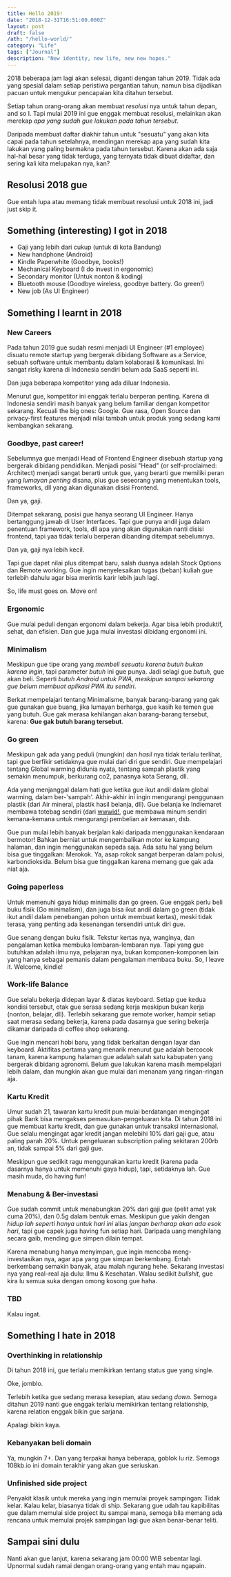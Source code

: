```yaml
---
title: Hello 2019!
date: "2018-12-31T16:51:00.000Z"
layout: post
draft: false
/ath: "/hello-world/"
category: "Life"
tags: ["Journal"]
description: "New identity, new life, new new hopes."
---
```


2018 beberapa jam lagi akan selesai, diganti dengan tahun 2019. Tidak ada yang spesial
dalam setiap peristiwa pergantian tahun, namun bisa dijadikan pacuan untuk mengukur pencapaian
kita ditahun tersebut.

Setiap tahun orang-orang akan membuat _resolusi_ nya untuk tahun depan, and so I. Tapi mulai
2019 ini gue enggak membuat resolusi, melainkan akan merekap _apa yang sudah gue lakukan pada
tahun tersebut_.

Daripada membuat daftar diakhir tahun untuk "sesuatu" yang akan kita capai pada tahun setelahnya,
mendingan merekap apa yang sudah kita lakukan yang paling bermakna pada tahun tersebut. Karena akan ada
saja hal-hal besar yang tidak terduga, yang ternyata tidak dibuat didaftar, dan sering kali kita melupakan nya,
kan?

## Resolusi 2018 gue

Gue entah lupa atau memang tidak membuat resolusi untuk 2018 ini, jadi just skip it.

## Something (interesting) I got in 2018

- Gaji yang lebih dari cukup (untuk di kota Bandung)
- New handphone (Android)
- Kindle Paperwhite (Goodbye, books!)
- Mechanical Keyboard (I do invest in ergonomic)
- Secondary monitor (Untuk nonton & koding)
- Bluetooth mouse (Goodbye wireless, goodbye battery. Go green!)
- New job (As UI Engineer)

## Something I learnt in 2018

### New Careers

Pada tahun 2019 gue sudah resmi menjadi UI Engineer (#1 employee) disuatu remote startup yang bergerak
dibidang Software as a Service, sebuah software untuk membantu dalam kolaborasi & komunikasi. Ini sangat
risky karena di Indonesia sendiri belum ada SaaS seperti ini.

Dan juga beberapa kompetitor yang ada diluar Indonesia.

Menurut gue, kompetitor ini enggak terlalu berperan penting. Karena di Indonesia sendiri masih banyak
yang belum familiar dengan kompetitor sekarang. Kecuali the big ones: Google. Gue rasa, Open Source dan 
privacy-first features menjadi nilai tambah untuk produk yang sedang kami kembangkan sekarang.

### Goodbye, past career!

Sebelumnya gue menjadi Head of Frontend Engineer disebuah startup yang bergerak dibidang pendidikan.
Menjadi posisi "Head" (or self-proclaimed: Architect) menjadi sangat berarti untuk gue, yang berarti
gue memiliki peran yang _lumayan penting_ disana, plus gue seseorang yang menentukan tools, frameworks,
dll yang akan digunakan disisi Frontend.

Dan ya, gaji.

Ditempat sekarang, posisi gue hanya seorang UI Engineer. Hanya bertanggung jawab di User Interfaces. Tapi
gue punya andil juga dalam penentuan framework, tools, dll apa yang akan digunakan nanti disisi frontend,
tapi yaa tidak terlalu berperan dibanding ditempat sebelumnya.

Dan ya, gaji nya lebih kecil.

Tapi gue dapet nilai plus ditempat baru, salah duanya adalah Stock Options dan Remote working. Gue ingin menyelesaikan
tugas (beban) kuliah gue terlebih dahulu agar bisa merintis karir lebih jauh lagi.

So, life must goes on. Move on!

### Ergonomic

Gue mulai peduli dengan ergonomi dalam bekerja. Agar bisa lebih produktif, sehat, dan efisien. Dan gue juga mulai investasi
dibidang ergonomi ini.

### Minimalism

Meskipun gue tipe orang yang _membeli sesuatu karena butuh bukan karena ingin_, tapi parameter _butuh_ ini gue punya. Jadi
selagi gue _butuh_, gue akan beli. Seperti _butuh Android untuk PWA, meskipun sampai sekarang gue belum membuat aplikasi PWA
itu sendiri_.

Berkat mempelajari tentang Minimalisme, banyak barang-barang yang gak gue gunakan gue buang, jika lumayan berharga, gue kasih
ke temen gue yang butuh. Gue gak merasa kehilangan akan barang-barang tersebut, karena: **Gue gak butuh barang tersebut**.

### Go green

Meskipun gak ada yang peduli (mungkin) dan _hasil_ nya tidak terlalu terlihat, tapi gue berfikir setidaknya gue mulai dari diri
gue sendiri. Gue mempelajari tentang Global warming didunia nyata, tentang sampah plastik yang semakin menumpuk, berkurang co2,
panasnya kota Serang, dll.

Ada yang menjanggal dalam hati gue ketika gue ikut andil dalam global warming, dalam ber-'sampah'. Akhir-akhir ini ingin mengurangi
penggunaan plastik (dari Air mineral, plastik hasil belanja, dll). Gue belanja ke Indiemaret membawa totebag sendiri (dari [wwwid!](
https://medium.com/wwwid), gue membawa minum sendiri kemana-kemana untuk mengurangi pembelian air kemasan, dsb.

Gue pun mulai lebih banyak berjalan kaki daripada menggunakan kendaraan bermotor! Bahkan berniat untuk mengembalikan motor ke kampung halaman,
dan ingin menggunakan sepeda saja. Ada satu hal yang belum bisa gue tinggalkan: Merokok. Ya, asap rokok sangat berperan dalam polusi,
karbondioksida. Belum bisa gue tinggalkan karena memang gue gak ada niat aja.

### Going paperless

Untuk memenuhi gaya hidup minimalis dan go green. Gue enggak perlu beli buku fisik (Go minimalism), dan juga bisa ikut andil dalam go green
(tidak ikut andil dalam penebangan pohon untuk membuat kertas), meski tidak terasa, yang penting ada kesenangan tersendiri untuk diri gue.

Gue senang dengan buku fisik. Tekstur kertas nya, wanginya, dan pengalaman ketika membuka lembaran-lembaran nya. Tapi yang gue butuhkan adalah
ilmu nya, pelajaran nya, bukan komponen-komponen lain yang hanya sebagai pemanis dalam pengalaman membaca buku. So, I leave it. Welcome, kindle!

### Work-life Balance

Gue selalu bekerja didepan layar & diatas keyboard. Setiap gue kedua kondisi tersebut, otak gue serasa sedang kerja meskipun bukan kerja (nonton,
belajar, dll). Terlebih sekarang gue remote worker, hampir setiap saat merasa sedang bekerja, karena pada dasarnya gue sering bekerja dikamar daripada
di coffee shop sekarang.

Gue ingin mencari hobi baru, yang tidak berkaitan dengan layar dan keyboard. Aktifitas pertama yang menarik menurut gue adalah bercocok tanam, karena
kampung halaman gue adalah salah satu kabupaten yang bergerak dibidang agronomi. Belum gue lakukan karena masih mempelajari lebih dalam, dan mungkin
akan gue mulai dari menanam yang ringan-ringan aja.

### Kartu Kredit

Umur sudah 21, tawaran kartu kredit pun mulai berdatangan mengingat pihak Bank bisa mengakses pemasukan-pengeluaran kita. Di tahun 2018 ini gue membuat
kartu kredit, dan gue gunakan untuk transaksi internasional. Gue selalu mengingat agar kredit jangan melebihi 10% dari gaji gue, atau paling parah 20%.
Untuk pengeluaran subscription paling sekitaran 200rb an, tidak sampai 5% dari gaji gue.

Meskipun gue sedikit ragu menggunakan kartu kredit (karena pada dasarnya hanya untuk memenuhi gaya hidup), tapi, setidaknya lah. Gue masih muda, do
having fun!

### Menabung & Ber-investasi

Gue sudah commit untuk menabungkan 20% dari gaji gue (pelit amat yak cuma 20%), dan 0.5g dalam bentuk emas. Meskipun gue yakin dengan _hidup lah seperti
hanya untuk hari ini_ alias _jangan berharap akan ada esok hari_, tapi gue capek juga having fun setiap hari. Daripada uang menghilang secara gaib, mending
gue simpen dilain tempat.

Karena menabung hanya menyimpan, gue ingin mencoba meng-investasikan nya, agar apa yang gue simpan berkembang. Entah berkembang semakin banyak, atau malah ngurang hehe.
Sekarang investasi nya yang real-real aja dulu: Ilmu & Kesehatan. Walau sedikit _bullshit_, gue kira lu semua suka dengan omong kosong gue haha.

### TBD

Kalau ingat.

## Something I hate in 2018

### Overthinking in relationship

Di tahun 2018 ini, gue terlalu memikirkan tentang status gue yang single.

Oke, jomblo.

Terlebih ketika gue sedang merasa kesepian, atau sedang _down_. Semoga ditahun 2019 nanti
gue enggak terlalu memikirkan tentang relationship, karena relation enggak bikin gue sarjana.

Apalagi bikin kaya.

### Kebanyakan beli domain

Ya, mungkin 7+. Dan yang terpakai hanya beberapa, goblok lu riz. Semoga 108kb.io ini domain terakhir
yang akan gue seriuskan.

### Unfinished side project

Penyakit klasik untuk mereka yang ingin memulai proyek sampingan: Tidak kelar. Kalau kelar, biasanya
tidak di ship. Sekarang gue udah tau kapibilitas gue dalam memulai side project itu sampai mana, semoga
bila memang ada rencana untuk memulai projek sampingan lagi gue akan benar-benar teliti.

## Sampai sini dulu

Nanti akan gue lanjut, karena sekarang jam 00:00 WIB sebentar lagi. Upnormal sudah ramai dengan orang-orang
yang entah mau ngapain.
